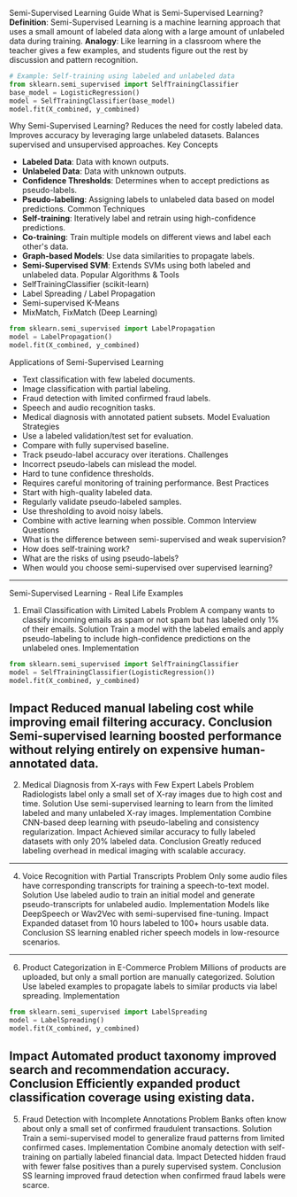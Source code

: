 Semi-Supervised Learning Guide
What is Semi-Supervised Learning?
**Definition**: Semi-Supervised Learning is a machine learning approach that uses a small amount of labeled data along with a large amount of unlabeled data during training.
**Analogy**: Like learning in a classroom where the teacher gives a few examples, and students figure out the rest by discussion and pattern recognition.
```python
# Example: Self-training using labeled and unlabeled data
from sklearn.semi_supervised import SelfTrainingClassifier
base_model = LogisticRegression()
model = SelfTrainingClassifier(base_model)
model.fit(X_combined, y_combined)
```
Why Semi-Supervised Learning?
Reduces the need for costly labeled data.
Improves accuracy by leveraging large unlabeled datasets.
Balances supervised and unsupervised approaches.
Key Concepts
- **Labeled Data**: Data with known outputs.
- **Unlabeled Data**: Data with unknown outputs.
- **Confidence Thresholds**: Determines when to accept predictions as pseudo-labels.
- **Pseudo-labeling**: Assigning labels to unlabeled data based on model predictions.
Common Techniques
- **Self-training**: Iteratively label and retrain using high-confidence predictions.
- **Co-training**: Train multiple models on different views and label each other's data.
- **Graph-based Models**: Use data similarities to propagate labels.
- **Semi-Supervised SVM**: Extends SVMs using both labeled and unlabeled data.
Popular Algorithms & Tools
- SelfTrainingClassifier (scikit-learn)
- Label Spreading / Label Propagation
- Semi-supervised K-Means
- MixMatch, FixMatch (Deep Learning)
```python
from sklearn.semi_supervised import LabelPropagation
model = LabelPropagation()
model.fit(X_combined, y_combined)
```
Applications of Semi-Supervised Learning
- Text classification with few labeled documents.
- Image classification with partial labeling.
- Fraud detection with limited confirmed fraud labels.
- Speech and audio recognition tasks.
- Medical diagnosis with annotated patient subsets.
Model Evaluation Strategies
- Use a labeled validation/test set for evaluation.
- Compare with fully supervised baseline.
- Track pseudo-label accuracy over iterations.
Challenges
- Incorrect pseudo-labels can mislead the model.
- Hard to tune confidence thresholds.
- Requires careful monitoring of training performance.
Best Practices
- Start with high-quality labeled data.
- Regularly validate pseudo-labeled samples.
- Use thresholding to avoid noisy labels.
- Combine with active learning when possible.
Common Interview Questions
- What is the difference between semi-supervised and weak supervision?
- How does self-training work?
- What are the risks of using pseudo-labels?
- When would you choose semi-supervised over supervised learning?
---
Semi-Supervised Learning - Real Life Examples
1. Email Classification with Limited Labels
Problem
A company wants to classify incoming emails as spam or not spam but has labeled only 1% of their emails.
Solution
Train a model with the labeled emails and apply pseudo-labeling to include high-confidence predictions on the unlabeled ones.
Implementation
```python
from sklearn.semi_supervised import SelfTrainingClassifier
model = SelfTrainingClassifier(LogisticRegression())
model.fit(X_combined, y_combined)
```
Impact
Reduced manual labeling cost while improving email filtering accuracy.
Conclusion
Semi-supervised learning boosted performance without relying entirely on expensive human-annotated data.
---
2. Medical Diagnosis from X-rays with Few Expert Labels
Problem
Radiologists label only a small set of X-ray images due to high cost and time.
Solution
Use semi-supervised learning to learn from the limited labeled and many unlabeled X-ray images.
Implementation
Combine CNN-based deep learning with pseudo-labeling and consistency regularization.
Impact
Achieved similar accuracy to fully labeled datasets with only 20% labeled data.
Conclusion
Greatly reduced labeling overhead in medical imaging with scalable accuracy.
---
4. Voice Recognition with Partial Transcripts
Problem
Only some audio files have corresponding transcripts for training a speech-to-text model.
Solution
Use labeled audio to train an initial model and generate pseudo-transcripts for unlabeled audio.
Implementation
Models like DeepSpeech or Wav2Vec with semi-supervised fine-tuning.
Impact
Expanded dataset from 10 hours labeled to 100+ hours usable data.
Conclusion
SS learning enabled richer speech models in low-resource scenarios.
---
6. Product Categorization in E-Commerce
Problem
Millions of products are uploaded, but only a small portion are manually categorized.
Solution
Use labeled examples to propagate labels to similar products via label spreading.
Implementation
```python
from sklearn.semi_supervised import LabelSpreading
model = LabelSpreading()
model.fit(X_combined, y_combined)
```
Impact
Automated product taxonomy improved search and recommendation accuracy.
Conclusion
Efficiently expanded product classification coverage using existing data.
---
5. Fraud Detection with Incomplete Annotations
Problem
Banks often know about only a small set of confirmed fraudulent transactions.
Solution
Train a semi-supervised model to generalize fraud patterns from limited confirmed cases.
Implementation
Combine anomaly detection with self-training on partially labeled financial data.
Impact
Detected hidden fraud with fewer false positives than a purely supervised system.
Conclusion
SS learning improved fraud detection when confirmed fraud labels were scarce.
